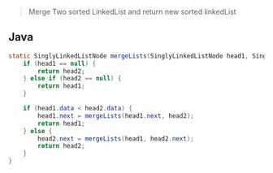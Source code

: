 >Merge Two sorted LinkedList and return new sorted linkedList


## Java
```java
static SinglyLinkedListNode mergeLists(SinglyLinkedListNode head1, SinglyLinkedListNode head2) {
    if (head1 == null) {
        return head2;
    } else if (head2 == null) {
        return head1;
    }

    if (head1.data < head2.data) {
        head1.next = mergeLists(head1.next, head2);
        return head1;
    } else {
        head2.next = mergeLists(head1, head2.next);
        return head2;
    }
}
```